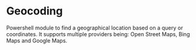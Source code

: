 ﻿# Geocoding

Powershell module to find a geographical location based on a query or coordinates. It supports multiple providers being: Open Street Maps, Bing Maps and Google Maps.

